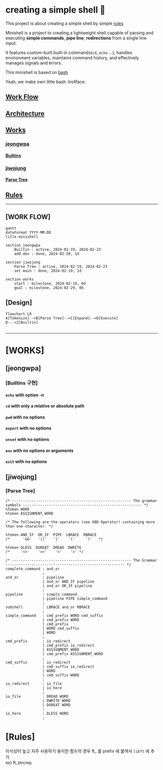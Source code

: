# creating a simple shell :shell:

This project is about creating a simple shell by simple [rules](SUBJECT.md)   

Minishell is a project to creating a lightweight shell capable of parsing and executing **simple commands**, **pipe line**, **redirections** from a single line input.   

It features custom-built built-in commands(`cd`, `echo` ...), handles environment variables, maintains command history, and effectively manages signals and errors.   

This minishell is based on [bash](https://opensource.apple.com/source/bash/bash-106/doc/bashref.html)   

Yeah, we make own little bash :trollface:


## [Work Flow](#work-flow)
## [Architecture](#design)

## [Works](#todo-1)

### [**jeongwpa**](#jeongwpa)
#### [Builtins](#Builtins)

### [**jiwojung**](#jiwojung)
#### [Parse Tree](#parse-tree)

## [Rules](#rules)
---

## [WORK FLOW]

```mermaid
gantt
dateFormat YYYY-MM-DD
title minishell

section jeongwpa
	Builtin : active, 2024-02-19, 2024-02-23
	add dev : done, 2024-02-20, 1d

section jiwojung
	Parse Tree : active, 2024-02-19, 2024-02-23
	set main : done, 2024-02-19, 1d

section works
	start : milestone, 2024-02-19, 0d
	goal : milestone, 2024-02-29, 0d
```

## [Design]
```mermaid
flowchart LR
A[Tokenize]-->B[Parse Tree]-->C[Expand]-->D[Execute]
D-.->Z[Builtin]


```

---

# [WORKS]

## [jeongwpa]

### [Builtins 구현]

#### **`echo`** with option -n   

#### **`cd`** with only a relative or absolute path

#### **`pwd`** with no options

#### **`export`** with no options

#### **`unset`** with no options

#### **`env`** with no options or arguments

#### **`exit`** with no options

## [jiwojung]

### [Parse Tree]
```bnf
/* ------------------------------------------------------- The grammar symbols ------------------------------------------------------- */ %token WORD 
%token ASSIGNMENT_WORD 

/* The following are the operators (see XBD Operator) containing more than one character. */

%token AND_IF  OR_IF  PIPE  LBRACE  RBRACE 
/*      '&&'   '||'   '|'    '('     ')'   */

%token DLESS  DGREAT  DREAD  DWRITE
/*     '<<'    '>>'    '<'    '>' */

/* ------------------------------------------------------- The Grammar ------------------------------------------------------- */ 
complete_command : and_or 
				 ; 
and_or 			 : pipeline 
				 | and_or AND_IF pipeline 
				 | and_or OR_IF pipeline 
				 ;
pipeline 		 : simple_command 
		 		 | pipeline PIPE simple_command 
				 ; 
subshell 		 : LBRACE and_or RBRACE 
				 ; 
simple_command 	 : cmd_prefix WORD cmd_suffix 
				 | cmd_prefix WORD 
				 | cmd_prefix 
				 | WORD cmd_suffix 
				 | WORD 
				 ;
cmd_prefix 		 : io_redirect 
				 | cmd_prefix io_redirect
				 | ASSIGNMENT_WORD
				 | cmd_prefix ASSIGNMENT_WORD
				 ;
cmd_suffix 		 : io_redirect
				 | cmd_suffix io_redirect
				 | WORD
				 | cmd_suffix WORD 
				 ; 
io_redirect 	 : io_file 
				 | io_here 
				 ; 
io_file 		 : DREAD WORD 
				 | DWRITE WORD 
				 | DGREAT WORD 
				 ; 
io_here 		 : DLESS WORD 
				 ;
```

# [Rules]

이식성이 높고 자주 사용하기 용이한 함수의 경우 ft_ 를 prefix 에 붙여서 `libft` 에 추가   
ex) ft_strcmp   





